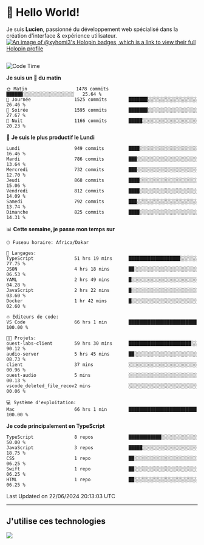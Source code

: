 # 👋 Hello World!

Je suis **Lucien**, passionné du développement web spécialisé dans la création d'interface & expérience utilisateur.
[![An image of @xyhomi3's Holopin badges, which is a link to view their full Holopin profile](https://holopin.me/xyhomi3)](https://holopin.io/@xyhomi3)

##

<!--START_SECTION:waka-->
![Code Time](http://img.shields.io/badge/Code%20Time-1%2C428%20hrs%2010%20mins-blue)

**Je suis un 🐤 du matin** 

```text
🌞 Matin                  1478 commits        ██████░░░░░░░░░░░░░░░░░░░   25.64 % 
🌆 Journée                1525 commits        ███████░░░░░░░░░░░░░░░░░░   26.46 % 
🌃 Soirée                 1595 commits        ███████░░░░░░░░░░░░░░░░░░   27.67 % 
🌙 Nuit                   1166 commits        █████░░░░░░░░░░░░░░░░░░░░   20.23 % 
```
📅 **Je suis le plus productif le Lundi** 

```text
Lundi                    949 commits         ████░░░░░░░░░░░░░░░░░░░░░   16.46 % 
Mardi                    786 commits         ███░░░░░░░░░░░░░░░░░░░░░░   13.64 % 
Mercredi                 732 commits         ███░░░░░░░░░░░░░░░░░░░░░░   12.70 % 
Jeudi                    868 commits         ████░░░░░░░░░░░░░░░░░░░░░   15.06 % 
Vendredi                 812 commits         ████░░░░░░░░░░░░░░░░░░░░░   14.09 % 
Samedi                   792 commits         ███░░░░░░░░░░░░░░░░░░░░░░   13.74 % 
Dimanche                 825 commits         ████░░░░░░░░░░░░░░░░░░░░░   14.31 % 
```


📊 **Cette semaine, je passe mon temps sur** 

```text
🕑︎ Fuseau horaire: Africa/Dakar

💬 Langages: 
TypeScript               51 hrs 19 mins      ███████████████████░░░░░░   77.75 % 
JSON                     4 hrs 18 mins       ██░░░░░░░░░░░░░░░░░░░░░░░   06.53 % 
YAML                     2 hrs 49 mins       █░░░░░░░░░░░░░░░░░░░░░░░░   04.28 % 
JavaScript               2 hrs 22 mins       █░░░░░░░░░░░░░░░░░░░░░░░░   03.60 % 
Docker                   1 hr 42 mins        █░░░░░░░░░░░░░░░░░░░░░░░░   02.60 % 

🔥 Éditeurs de code: 
VS Code                  66 hrs 1 min        █████████████████████████   100.00 % 

🐱‍💻 Projets: 
ouest-labs-client        59 hrs 30 mins      ███████████████████████░░   90.12 % 
audio-server             5 hrs 45 mins       ██░░░░░░░░░░░░░░░░░░░░░░░   08.73 % 
client                   37 mins             ░░░░░░░░░░░░░░░░░░░░░░░░░   00.96 % 
ouest-audio              5 mins              ░░░░░░░░░░░░░░░░░░░░░░░░░   00.13 % 
vscode_deleted_file_recov2 mins              ░░░░░░░░░░░░░░░░░░░░░░░░░   00.06 % 

💻 Système d'exploitation: 
Mac                      66 hrs 1 min        █████████████████████████   100.00 % 
```

**Je code principalement en TypeScript** 

```text
TypeScript               8 repos             ████████████░░░░░░░░░░░░░   50.00 % 
JavaScript               3 repos             █████░░░░░░░░░░░░░░░░░░░░   18.75 % 
CSS                      1 repo              ██░░░░░░░░░░░░░░░░░░░░░░░   06.25 % 
Swift                    1 repo              ██░░░░░░░░░░░░░░░░░░░░░░░   06.25 % 
HTML                     1 repo              ██░░░░░░░░░░░░░░░░░░░░░░░   06.25 % 
```




 Last Updated on 22/06/2024 20:13:03 UTC
<!--END_SECTION:waka-->
---

## J'utilise ces technologies

<p align="left">
  <a href="https://skillicons.dev">
    <img src="https://skillicons.dev/icons?i=ts,js,md,scss,tailwind,react,docker,express,astro,vite,nextjs,vercel,figma,ableton" />
  </a>
</p>

